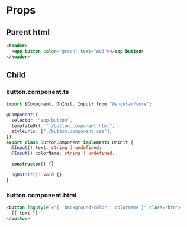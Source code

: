 # Props

## Parent html

```html
<header>
  <app-button color="green" text="Add"></app-button>
</header>
```

## Child

### button.component.ts

```ts
import {Component, OnInit, Input} from "@angular/core";

@Component({
  selector: "app-button",
  templateUrl: "./button.component.html",
  styleUrls: ["./button.component.css"],
})
export class ButtonComponent implements OnInit {
  @Input() text: string | undefined;
  @Input() colorName: string | undefined;

  constructor() {}

  ngOnInit(): void {}
}
```

### button.component.html

```html
<button [ngStyle]="{ 'background-color': colorName }" class="btn">
  {{ text }}
</button>
```
